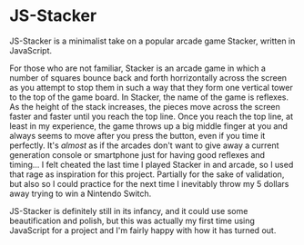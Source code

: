 # JS-Stacker
JS-Stacker is a minimalist take on a popular arcade game Stacker, written in JavaScript.

For those who are not familiar, Stacker is an arcade game in which a number of squares bounce back and forth horrizontally across the screen as you attempt to stop them in such a way that they form one vertical tower to the top of the game board. In Stacker, the name of the game is reflexes. As the height of the stack increases, the pieces move across the screen faster and faster until you reach the top line. Once you reach the top line, at least in my experience, the game throws up a big middle finger at you and always seems to move after you press the button, even if you time it perfectly. It's *almost* as if the arcades don't want to give away a current generation console or smartphone just for having good reflexes and timing... I felt cheated the last time I played Stacker in and arcade, so I used that rage as inspiration for this project. Partially for the sake of validation, but also so I could practice for the next time I inevitably throw my 5 dollars away trying to win a Nintendo Switch.

JS-Stacker is definitely still in its infancy, and it could use some beautification and polish, but this was actually my first time using JavaScript for a project and I'm fairly happy with how it has turned out.
